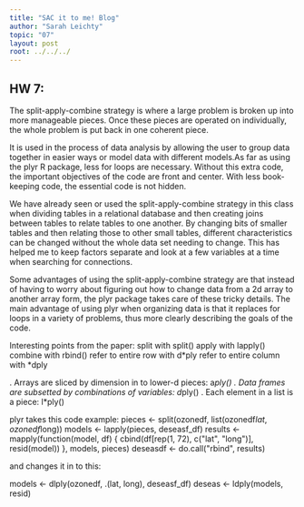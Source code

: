 ```yaml
---
title: "SAC it to me! Blog"
author: "Sarah Leichty"
topic: "07"
layout: post
root: ../../../
---
```


## HW 7:

The split-apply-combine strategy is where a large problem is broken up into more manageable pieces. Once these pieces are operated on individually, the whole problem is put back in one coherent piece.

It is used in the process of data analysis by allowing the user to group data together in easier ways or model data with different models.As far as using the plyr R package, less for loops are necessary. Without this extra code, the important objectives of the code are front and center. With less book-keeping code, the essential code is not hidden.  

We have already seen or used the split-apply-combine strategy in this class when dividing tables in a relational database and then creating joins between tables to relate tables to one another. By changing bits of smaller tables and then relating those to other small tables, different characteristics can be changed without the whole data set needing to change. This has helped me to keep factors separate and look at a few variables at a time when searching for connections.  

Some advantages of using the split-apply-combine strategy are that instead of having to worry about figuring out how to change data from a 2d array to another array form, the plyr package takes care of these tricky details. The main advantage of using plyr when organizing data is that it replaces for loops in a variety of problems, thus more clearly describing the goals of the code. 

Interesting points from the paper: 
split with split()
apply with lapply()
combine with rbind()
refer to entire row with d*ply
refer to entire column with *dply

. Arrays are sliced by dimension in to lower-d pieces: a*ply()
. Data frames are subsetted by combinations of variables: d*ply()
. Each element in a list is a piece: l*ply()

plyr takes this code example:
pieces <- split(ozonedf, list(ozonedf$lat, ozonedf$long))
models <- lapply(pieces, deseasf_df)
results <- mapply(function(model, df) {
cbind(df[rep(1, 72), c("lat", "long")], resid(model))
}, models, pieces)
deseasdf <- do.call("rbind", results)

and changes it in to this: 

models <- dlply(ozonedf, .(lat, long), deseasf_df)
deseas <- ldply(models, resid)




